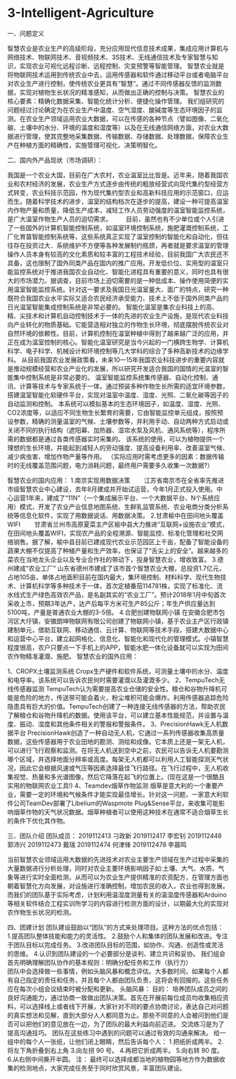 # 3-Intelligent-Agriculture
一、问题定义

  智慧农业是农业生产的高级阶段，充分应用现代信息技术成果，集成应用计算机与网络技术、物联网技术、音视频技术、3S技术、无线通信技术及专家智慧与知识，实现农业可视化远程诊断、远程控制、灾变预警等智能管理。
  智慧农业就是将物联网技术运用到传统农业中去，运用传感器和软件通过移动平台或者电脑平台对农业生产进行控制，使传统农业更具有“智慧”。通过不同传感器反馈的监测数据，实现对植物生长状况的精准感知，从而做出正确的控制与决策。
  智慧农业的核心要素：精确化数据采集、智能化统计分析、便捷化操作管理。
  我们组研究的问题经过讨论确定为在农业生产中温度、空气湿度、酸碱度等生态环境因子的监测。在农业生产领域运用农业大数据，可以在传感的各种节点（譬如图像、二氧化碳、土壤中的水分、环境的温度和湿度等）以及在无线通信网络方面，对农业大数据进行管理，使其完整地采集数据、传输数据、存储数据、处理数据，保障农业生产在种植方面的精确性，实施管理可视化、决策明智化。

二、国内外产品现状（市场调研）：

  我国是一个农业大国，目前在广大农村，农业温室比比皆是。近年来，随着我国农业和农村经济的发展，农业生产方式逐步由传统的粗放经营式向现代集约型经营方式转变，农业科技示范园，作为现代集约型农业和高新科技应用的示范窗口，应运而生。随着科学技术的进步，温室的结构档次在逐步的提高，建设一种可提高温室内作物产量和质量，降低生产成本，减轻工作人员劳动强度的温室智能监控系统，是广大温室作物生产人员的迫切需求。
　　目前，虽然也有不少单位或个人引进了一些国外的计算机智能控制系统，如温室环境控制系统，施肥灌溉控制系统，工厂化育苗智能控制系统等，这些系统真正实现了温室控制的智能化和自动化，但往往存在投资过大．系统维护不方便等各种发展制约瓶颈，再者就是要求温室的管理操作人员本身有较高的文化素质和较丰富的工程技术经验，目前我国广大农民还不具备，这也限制了国外同类产品在国内的推广应用。开发低价位、实用型的温室只能监控系统对于推进我国农业自动化、智能化进程具有重要的意义，同时也具有很大的市场潜力。据调查，目前市场上迫切需要的是一种低成本、操作使用简便的实用温室智能监控系统。针对这一要求及我国日光温室量大、面广的特点，研究一种既符合我国农业水平实际又适合农民经济承受能力、技术上不低于国外同类产品的日光温室智能集成控制系统是非常必要的。
智能化温室是集农业科技上的高、精、尖技术和计算机自动控制技术于一体的先进的农业生产设施，是现代农业科技向产业转化的物质基础。它能营造相对独立的作物生长环境，彻底摆脱传统农业对自然环境的依赖性。目前，计算机控制在温室种植中得到了越来越广泛的应用，并正在成为温室控制的核心。智能化温室研究是当今兴起的一门横跨生物学、计算机科学、电子科学、机械设计和环境控制等几大学科的综合了多种高新技术的边缘学科。
  从目前我国农业发展政策看，未来10一15年我国农业科技进步的重要内容就是推动规模经营和农业产业化的发展，所以研究开发适合我国的国情的光温室的智能集中控制系统是非常必要的。
温室智能监控系统集传感器、自动化控制、通讯、计算等技术与专家系统于一体，通过预装多种作物生长所需的适宜环境参数，搭建温室智能化软硬件平台，实现对温室中温度、湿度、光照、二氧化碳等因子的自动监测和控制。
  本系统可以模拟基本的生态环境因子，如温度、湿度、光照、CO2浓度等，以适应不同生物生长繁育的需要，它由智能监控单元组成，按照预设参数，精确的测量温室的气候、土壤参数等，并利用手动、自动两种方式启动或关闭不同的执行结构（遮阳幕、加热器、湿帘水泵及风机、通风系统等），程序所需的数据都是通过各类传感器实时采集的。
该系统的使用，可以为植物提供一个理想的生长环境，并能起到减轻人的劳动强度、提高设备利用率、改善温室气候、减少病虫害、增加作物产量等作用。
（实际应用时需考虑更多的因素：数据传输时的无线覆盖范围问题，电力消耗问题，最终用户需要多久收集一次数据?）

智慧农业的国内应用：
1.南京实现用数据决策
　　江苏省南京市在全省率先推进市级智慧农业中心建设，去年8月建成并开始试运营，今年1月正式投入使用。中心运营1年来，建成了“11N”（一个集成展示平台、一个大数据平台、N个系统应用）模式，开发了农业产业信息地图系统、生鲜乳监管系统、农业电商分类分析系统等信息化软件，实现了用数据说话、用数据决策。
2.甘肃榆中在田间地头覆盖WIFI
　　甘肃省兰州市高原夏菜主产区榆中县大力推进“互联网+设施农业”模式，在田间地头覆盖WIFI，实现农产品的全程溯源、智能监控、标准化管理和社交网络销售。据了解，榆中县目前已建成现代农业示范园区上千亩，配备了智能设备的蔬果大棚不仅提高了种植产量和生产效率，也保证了“舌尖上的安全”。越来越多的菜农在当地龙头企业以及专业合作社的带动下，投身智慧农业，增收致富。
3.德州建成“农业工厂”
山东省德州市建成了该市首个智慧农业大棚，总投资1.7亿元，占地105亩，单体占地面积目前在国内最大，集环境控制、材料科学、现代生物技术、计算机科学等多种技术于一体，首次定植番茄114781株，实现了标准化、流水线式生产绿色高效农产品，是名副其实的“农业工厂”。预计2018年1月中旬首次采收上市，预期3年达产，达产后每平方米可生产85公斤；年生产供应量达到5100吨，产量是普通农业大棚的3-5倍。
4.合肥创建物联网小镇
在安徽合肥市包河区大圩镇，安徽朗坤物联网有限公司创建了物联网小镇，基于农业主产区行政镇建制单元，借助互联网、移动通信、云计算、物联网等技术手段，搭建大数据中心和运营中心平台，建立起网格化、信息化、智能化和现代化的管理模式。小镇智慧程度很高，农户只要点一下手机上的APP，智能水肥一体化设备就可以实现为田间农作物精准灌溉、施肥。
智慧农业的国外应用：

1、CROPX土壤监测系统
Cropx生产硬件和软件系统，可测量土壤中的水分、温度和电导率。该系统可以告诉农民何时需要灌溉以及灌溉多少。
2、TempuTech无线传感器监测
TempuTech认为需要提高农业仓储的安全性。粮仓和谷物升降机可能是危险的地方，传送带可能会着火，粉尘堆积可能会爆炸。利用传感器追踪危险隐患具有巨大的价值。TempuTech创建了一种连接无线传感器的方法，帮助农民了解粮仓和谷物升降机的数据。使用该平台，可以建立基本性能规范，并设置与温度、振动、湿度和其他条件相关的警报和警报条件。
3、PrecisionHawk无人机数据平台
PrecisionHawk创造了一种自动无人机，它通过一系列传感器收集高质量数据，这些传感器用于农业田地的勘测、测绘和成像。它本质上还是一架无人机，可以进行飞行观察和监测。在将无人机送到空中之前，农民可以告诉无人机要勘测哪个区域，并选择地面分辨率或高度。每架无人机都可以利用人工智能探测天气状况，因此它会根据风速或气压等因素选择最佳飞行路径。在飞行过程中，无人机收集视觉、热量和多光谱图像，然后它降落在起飞的位置上。(现在这是一个很酷且实用的物联网农业工具!)
4、Teamdev烟草作物监测
烟草是意大利的一个重要产业，需要一定的环境和气候条件才能实现最佳增长。针对这一问题，一家意大利软件公司TeamDev部署了Libelium的Waspmote Plug&Sense平台，来收集可能影响烟草作物的天气状况数据。烟草种植者可以使用这种技术在通常不适合烟草生长的条件下优化其作物。

三、团队介绍
团队成员：
2019112413 刁政新
2019112417 李宏钊
2019112448 郭沛兴
2019112473 戴瑞
2019112474 何津锋
2019112478 李晨鸣

当前智慧农业领域运用大数据的先进技术对农业主要生产领域在生产过程中采集的大量数据进行分析处理，同时对农业主要环境影响因子如:土壤、大气、水质、气象等进行实时全面检测，从而可以为农业生产提供精准的农资配方，在管理方面也朝着智慧化方向发展，对设施进行准确控制，增加农民的收入，农业也得到发展。
而我们的团队基于实际考虑，计划利用温湿度测量有关的温湿度传感器和Arduino等相关软件结合工程实训所学习的内容进行检测方面的设计，以期最大化的实现对农作物生长状况的检测。

四、团建计划
团队建设鼓励以“团队”的方式来处理项目。这种方法的优点包括： 
1.提高团队整体技能和能力的灵活性。 
2.鼓励个人和集体的团队发展和改进。专注于团队目标以完成任务。 
3.改进团队目标的范围，如协作、沟通、创造性或灵活的思维。 
4.认识到团队建设的一个必要部分是谈判、建立共识和妥协。 
我们组会首先明确理解团队协作的基本规则：明确分配任务和工作（执行力）  
团队中会选择做一些事情，例如头脑风暴和概念评估。大多数时间，如果每个人都有自己指定的责任和任务，并且每个人都由团队负责，这将会有回报的。这些任务应在每次小组会议结束时被分配和更新。
头脑风暴：
目的： 培养团队成员之间的良好沟通能力，通过协商一致做出团队决策。首先在开展前每位成员均收集相应资料，可以选择线上或者线下开展，大家针对不同的要点协商讨论，表达自己对问题的真实想法和见解，直到大部分人人都同意为止。那些不同意的人会被问到他们是否可以把他们的意见放在一边，为了团队的最大利益向前迈进。
交流练习是为了提高沟通技巧。
团队在这些练习中遇到的问题可以通过有效的沟通来解决。 
给一组中的每个人一张纸，让他们闭上眼睛，然后告诉每个人： 
1.把纸折成两半。 
2.将左下角折叠到右上角 
3.向左拐 90 号。 
4.再把它折成两半。 
5.向右转 90 度。 
6.从右侧中间撕开半圆。 
注：
最终可以选择成都当地的植物园等地方作为数据收集的检测地点，大家完成任务至于同时欣赏风景，丰富团队建设。
